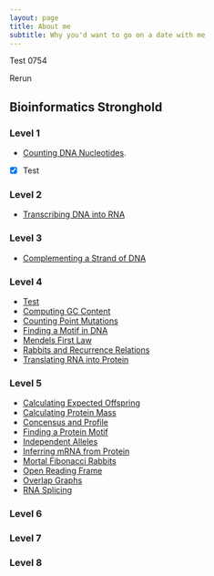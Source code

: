 ```yaml
---
layout: page
title: About me
subtitle: Why you'd want to go on a date with me
---
```



<!-- # rosalind
Rosalind Programming Challenges -->
Test 0754

Rerun

## Bioinformatics Stronghold

### Level 1
- [Counting DNA Nucleotides](../Bioinformatics%20Stronghold/Level%201/Counting%20DNA%20Nucleotides/Counting%20DNA%20Nucleotides).
- [x] Test

### Level 2
- [Transcribing DNA into RNA](../Bioinformatics%20Stronghold/Level%202/Transcribing%20DNA%20into%20RNA/Transcribing%20DNA%20into%20RNA)

### Level 3
- [Complementing a Strand of DNA](../Bioinformatics%20Stronghold/Level%203/Complementing%20a%20Strand%20of%20DNA/Complementing%20a%20Strand%20of%20DNA)

### Level 4
- [Test]()
- [Computing GC Content](../Bioinformatics%20Stronghold/Level%204/Computing%20GC%20Content/Computing%20GC%20Content)
- [Counting Point Mutations](../Bioinformatics%20Stronghold/Level%204/Counting%20Point%20Mutations/Counting%20Point%20Mutations)
- [Finding a Motif in DNA](../Bioinformatics%20Stronghold/Level%204/Finding%20a%20Motif%20in%20DNA/Finding%20a%20Motif%20in%20DNA)
- [Mendels First Law](../Bioinformatics%20Stronghold/Level%204/Mendels%20First%20Law/Mendels%20First%20Law)
- [Rabbits and Recurrence Relations](../Bioinformatics%20Stronghold/Level%204/Rabbits%20and%20Recurrence%20Relations/Rabbits%20and%20Recurrence%20Relations)
- [Translating RNA into Protein](../Bioinformatics%20Stronghold/Level%204/Translating%20RNA%20into%20Protein/Transalting%20RNA%20into%20Protein)

### Level 5
- [Calculating Expected Offspring](../Bioinformatics%20Stronghold/Level%205/Calculating%20Expected%20Offspring/Calculating%20Expected%20Offspring)
- [Calculating Protein Mass](../Bioinformatics%20Stronghold/Level%205/Calculating%20Protein%20Mass/Calculating%20Protein%20Mass)
- [Concensus and Profile](../Bioinformatics%20Stronghold/Level%205/Concencus%20and%20Profile/Concencus%20and%20Profile)
- [Finding a Protein Motif](../Bioinformatics%20Stronghold/Level%205/Finding%20a%20Protein%20Motif/Finding%20a%20Protein%20Motif)
- [Independent Alleles](../Bioinformatics%20Stronghold/Level%205/Independent%20Alleles/)
- [Inferring mRNA from Protein](../Bioinformatics%20Stronghold/Level%205/Inferring%20mRNA%20from%20Protein/Inferring%20mRNA%20from%20Protein)
- [Mortal Fibonacci Rabbits](../Bioinformatics%20Stronghold/Level%205/Mortal%20Fibonacci%20Rabbits/Mortal%20Fibonacci%20Rabbits)
- [Open Reading Frame](../Bioinformatics%20Stronghold/Level%205/Open%20Reading%20Frame/Open%20Reading%20Frame)
- [Overlap Graphs](../Bioinformatics%20Stronghold/Level%205/Overlap%20Graphs/Overlap%20Graphs)
- [RNA Splicing](../Bioinformatics%20Stronghold/Level%205/RNA%20Splicing/RNA%20Splicing)

### Level 6

### Level 7

### Level 8
